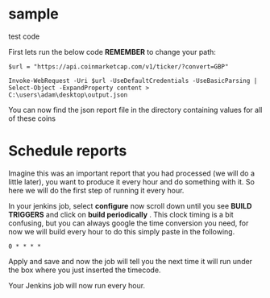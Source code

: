 # sample
test code

First lets run the below code **REMEMBER** to change your path:

```
$url = "https://api.coinmarketcap.com/v1/ticker/?convert=GBP"

Invoke-WebRequest -Uri $url -UseDefaultCredentials -UseBasicParsing | Select-Object -ExpandProperty content > C:\users\adam\desktop\output.json

```
You can now find the json report file in the directory containing values for all of these coins

# Schedule reports

Imagine this was an important report that you had processed (we will do a little later), you want to produce it every hour and do something with it. So here we will do the first step of running it every hour.

In your jenkins job, select __configure__ now scroll down until you see __BUILD TRIGGERS__ and click on __build periodically__ . 
This clock timing is a bit confusing, but you can always google the time conversion you need, for now we will build every hour to do this simply paste in the following. 

```
0 * * * *
```

Apply and save and now the job will tell you the next time it will run under the box where you just inserted the timecode. 

Your Jenkins job will now run every hour.
